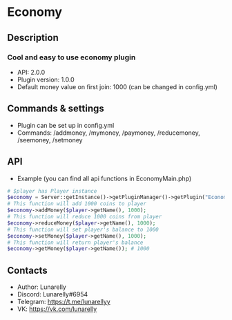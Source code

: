 # Economy

## Description
### Cool and easy to use economy plugin
- API: 2.0.0
- Plugin version: 1.0.0
- Default money value on first join: 1000 (can be changed in config.yml)

## Commands & settings
- Plugin can be set up in config.yml
- Commands: /addmoney, /mymoney, /paymoney, /reducemoney, /seemoney, /setmoney

## API
- Example (you can find all api functions in EconomyMain.php)
```php
# $player has Player instance
$economy = Server::getInstance()->getPluginManager()->getPlugin("Economy");
# This function will add 1000 coins to player
$economy->addMoney($player->getName(), 1000);
# This function will reduce 1000 coins from player
$economy->reduceMoney($player->getName(), 1000);
# This function will set player's balance to 1000
$economy->setMoney($player->getName(), 1000);
# This function will return player's balance
$economy->getMoney($player->getName()); # 1000
```

## Contacts
- Author: Lunarelly
- Discord: Lunarelly#6954
- Telegram: https://t.me/lunarellyy
- VK: https://vk.com/lunarelly
